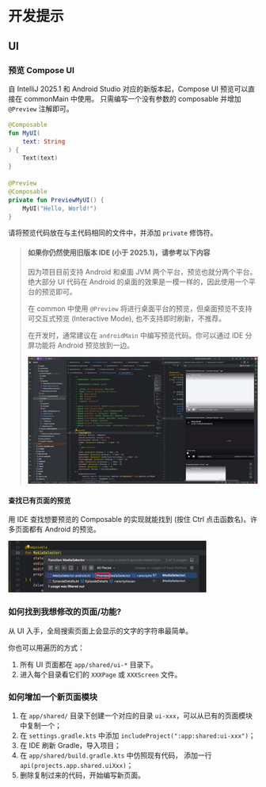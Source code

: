 # 开发提示

## UI

### 预览 Compose UI

自 IntelliJ 2025.1 和 Android Studio 对应的新版本起，Compose UI 预览可以直接在 commonMain 中使用。
只需编写一个没有参数的 composable 并增加 `@Preview` 注解即可。

```kotlin
@Composable
fun MyUI(
    text: String
) {
    Text(text)
}

@Preview
@Composable
private fun PreviewMyUI() {
    MyUI("Hello, World!")
}
```

请将预览代码放在与主代码相同的文件中，并添加 `private` 修饰符。

> #### 如果你仍然使用旧版本 IDE (小于 2025.1)，请参考以下内容
> 因为项目目前支持 Android 和桌面 JVM 两个平台，预览也就分两个平台。
> 绝大部分 UI 代码在 Android 的桌面的效果是一模一样的，因此使用一个平台的预览即可。
>
> 在 common 中使用 `@Preview` 将进行桌面平台的预览，但桌面预览不支持可交互式预览 (Interactive Mode),
> 也不支持即时刷新，不推荐。
>
> 在开发时，通常建议在 `androidMain` 中编写预览代码。你可以通过 IDE 分屏功能将 Android 预览放到一边。
>
> <img width="600" src="images/previewing-compose-ui.png" alt="previewing-compose-ui"/>

#### 查找已有页面的预览

用 IDE 查找想要预览的 Composable 的实现就能找到 (按住 Ctrl 点击函数名)。许多页面都有 Android
的预览。

<img width="400" src="images/find-existing-previews.png" alt="previewing-compose-ui"/>

### 如何找到我想修改的页面/功能?

从 UI 入手，全局搜索页面上会显示的文字的字符串最简单。

你也可以用遍历的方式：

1. 所有 UI 页面都在 `app/shared/ui-*` 目录下。
2. 进入每个目录看它们的 `XXXPage` 或 `XXXScreen` 文件。

### 如何增加一个新页面模块

1. 在 `app/shared/` 目录下创建一个对应的目录 `ui-xxx`，可以从已有的页面模块中复制一个；
2. 在 `settings.gradle.kts` 中添加 `includeProject(":app:shared:ui-xxx")`；
3. 在 IDE 刷新 Gradle，导入项目；
4. 在 `app/shared/build.gradle.kts` 中仿照现有代码，
   添加一行 `api(projects.app.shared.uiXxx)`；
5. 删除复制过来的代码，开始编写新页面。
